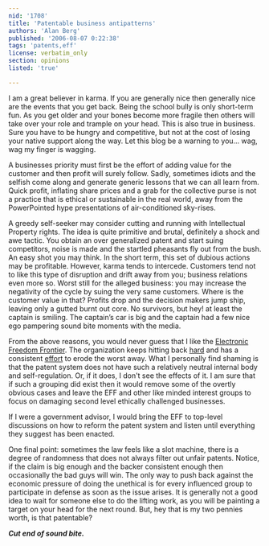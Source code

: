 ```yaml
---
nid: '1708'
title: 'Patentable business antipatterns'
authors: 'Alan Berg'
published: '2006-08-07 0:22:38'
tags: 'patents,eff'
license: verbatim_only
section: opinions
listed: 'true'

---
```

I am a great believer in karma. If you are generally nice then generally nice are the events that you get back. Being the school bully is only short-term fun. As you get older and your bones become more fragile then others will take over your role and trample on your head. This is also true in business. Sure you have to be hungry and competitive, but not at the cost of losing your native support along the way. Let this blog be a warning to you... wag, wag my finger is wagging.

A businesses priority must first be the effort of adding value for the customer and then profit will surely follow. Sadly, sometimes idiots and the selfish come along and generate generic lessons that we can all learn from. Quick profit, inflating share prices and a grab for the collective purse is not a practice that is ethical or sustainable in the real world, away from the PowerPointed hype presentations of air-conditioned sky-rises.

A greedy self-seeker may consider cutting and running with Intellectual Property rights. The idea is quite primitive and brutal, definitely a shock and awe tactic. You obtain an over generalized patent and start suing competitors, noise is made and the startled pheasants fly out from the bush. An easy shot you may think. In the short term, this set of dubious actions may be profitable. However, karma tends to intercede. Customers tend not to like this type of disruption and drift away from you; business relations even more so. Worst still for the alleged business: you may increase the negativity of the cycle by suing the very same customers. Where is the customer value in that? Profits drop and the decision makers jump ship, leaving only a gutted burnt out core. No survivors, but hey! at least the captain is smiling. The captain’s car is big and the captain had a few nice ego pampering sound bite moments with the media.

From the above reasons, you would never guess that I like the [Electronic Freedom Frontier](http://www.eff.org/). The organization keeps hitting back [hard](https://www.eff.org/legal/victories/) and has a consistent [effort](http://www.eff.org/patent/wp.php) to erode the worst away. What I personally find shaming is that the patent system does not have such a relatively neutral internal body and self-regulation. Or, if it does, I don't see the effects of it. I am sure that if such a grouping did exist then it would remove some of the overtly obvious cases and leave the EFF and other like minded interest groups to focus on damaging second level ethically challenged businesses.

If I were a government advisor, I would bring the EFF to top-level discussions on how to reform the patent system and listen until everything they suggest has been enacted.

One final point: sometimes the law feels like a slot machine, there is a degree of randomness that does not always filter out unfair patents. Notice, if the claim is big enough and the backer consistent enough then occasionally the bad guys will win. The only way to push back against the economic pressure of doing the unethical is for every influenced group to participate in defense as soon as the issue arises. It is generally not a good idea to wait for someone else to do the lifting work, as you will be painting a target on your head for the next round. But, hey that is my two pennies worth, is that patentable?

**_Cut end of sound bite._**

